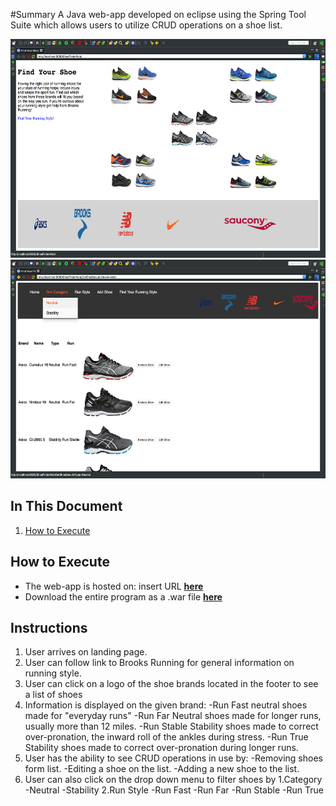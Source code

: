 #Summary
A Java web-app developed on eclipse using the Spring Tool Suite which allows users to utilize CRUD operations on a shoe list.

<p align="center"><img src="src/main/webapp/ShoePics/Screen1.png" height="350">
<img src="src/main/webapp/ShoePics/Screen2.png" height="350"></p>

## In This Document
1. [How to Execute](#how-to-execute)

## How to Execute
- The web-app is hosted on: insert URL <a href="http://52.43.150.156:8080/PresidentsWeb/">**here**</a>
- Download the entire program as a .war file <a href="PresidentsWeb.war">**here**</a>

## Instructions
1. User arrives on landing page.
2. User can  follow link to Brooks Running for general information on running style.
3. User can click on a logo of the shoe brands located in the footer to see a list of shoes
4. Information is displayed on the given brand:
   -Run Fast neutral shoes made for "everyday runs"
   -Run Far Neutral shoes made for longer runs, usually more than 12 miles.
   -Run Stable Stability shoes made to correct over-pronation, the inward roll of the ankles during stress.
   -Run True Stability shoes made to correct over-pronation during longer runs.
5. User has the ability to  see CRUD operations in use by:
   -Removing shoes form list.
   -Editing a shoe on the list.
   -Adding a new shoe to the list.
6. User can also click on the drop down menu to filter shoes by
    1.Category
      -Neutral
      -Stability
    2.Run Style
      -Run Fast
      -Run Far
      -Run Stable
      -Run True
